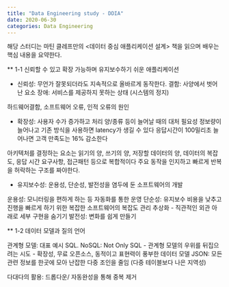 ```yaml
---
title: "Data Engineering study - DDIA"
date: 2020-06-30
categories: Data Engineering
---
```


해당 스터디는 마틴 클레프만의 <데이터 중심 애플리케이션 설계> 책을 읽으며 배우는 핵심 내용을 요약한다. 

** 1-1 신뢰할 수 있고 확장 가능하며 유지보수하기 쉬운 애플리케이션

* 신뢰성: 무언가 잘못되더라도 지속적으로 올바르게 동작한다.
  결함: 사양에서 벗어난 요소
  장애: 서비스를 제공하지 못하는 상태 (시스템의 정지)

하드웨어결함, 소프트웨어 오류, 인적 오류의 원인

* 확장성: 사용자 수가 증가하고 처리 양/종류 등이 늘어날 때의 대처 필요성
정보량이 늘어나고 기존 방식을 사용하면 latency가 생길 수 있다
응답시간이 100밀리초 늘어나면 고객 만족도는 16% 감소한다

아키텍처를 결정하는 요소는 읽기의 양, 쓰기의 양, 저장할 데이터의 양, 데이터의 복잡도, 응답 시간 요구사항, 접근패턴 등으로 복합적이다
주요 동작을 인지하고 빠르게 반복을 허락하는 구조를 짜야한다.

* 유지보수성: 운용성, 단순성, 발전성을 염두에 둔 소프트웨어의 개발

운용성: 모니터링을 편하게 하는 등 자동화를 통한 운영
단순성: 유지보수 비용을 낮추고 진행을 빠르게 하기 위한 복잡한 소프트웨어의 복잡도 관리
  추상화 - 직관적인 외관 아래로 세부 구현을 숨기기
발전성: 변화를 쉽게 만들기

** 1-2 데이터 모델과 질의 언어

관계형 모델: 대표 예시 SQL. 
NoSQL: Not Only SQL - 관계형 모델의 우위를 뒤집으려는 시도 - 확장성, 무료 오픈소스, 동적이고 표현력이 풍부한 데이터 모델
JSON: 모든 관련 정보를 한곳에 모아 난잡한 다중 조인을 줄임 (다중 테이블보다 나은 지역성)

다대다의 활용: 드롭다운/ 자동완성을 통해 중복 제거


